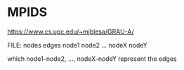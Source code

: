 # MPIDS
https://www.cs.upc.edu/~mjblesa/GRAU-A/


FILE: 
nodes  edges
node1  node2
...
nodeX  nodeY

which node1-node2, ..., nodeX-nodeY represent the edges
